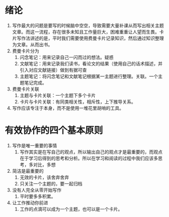 # 绪论
1. 写作最大的问题是要写的时候脑中空空，导致需要大量补课从而写出相关主题文章。而这一流程，存在很多未知且工作量巨大，困难重重让人望而生畏。卡片写作法讲述的是，平时我们需要使用费曼卡片记录知识，然后通过知识整理为文章。从而出书。
2. 费曼卡片分为
   1. 闪念笔记：用来记录自己一闪而过的想法。疑惑
   2. 文献笔记：用来记录我们读书，看论文的结果（使用自己的话术描述，并引入对应文献链接）做到有据可查
   3. 主题笔记：将闪念笔记和文献笔记根据某一主题进行整理。关联。一个主题笔记完成。
3. 费曼卡片关联
   1. 主题与卡片关联：一个主题下多个卡片
   2. 卡片与卡片关联：有同类相关性，相斥性，上下推导关系。
4. 写作应该专注于本身，而不是使用一堆花里胡哨的工具。
# 有效协作的四个基本原则
1. 写作是唯一重要的事情
   1. 写作其实是在写自己的观点，所以输出自己的观点才是最重要的，而观点在于学习后得到的思考和分析。所以在学习和阅读的过程中我们应该多思考，多对比，多想
2. 简洁是最重要的
   1. 无效的卡片，该舍弃舍弃
   2. 只关注一个主题的，要一起归档
3. 没有人完全从零开始写作
   1. 平时要多多积累。
4. 让工作推动你前进
   1. 工作的点滴可以成为一个主题，也可以是一个卡片。